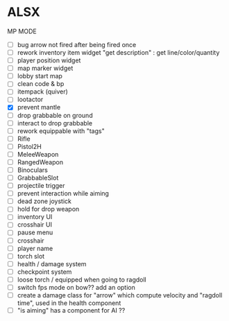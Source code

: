 # ALSX

MP MODE
- [ ] bug arrow not fired after being fired once
- [ ] rework inventory item widget "get description" : get line/color/quantity
- [ ] player position widget 
- [ ] map marker widget 
- [ ] lobby start map
- [ ] clean code & bp
- [ ] itempack (quiver)
- [ ] lootactor
- [x] prevent mantle
- [ ] drop grabbable on ground
- [ ] interact to drop grabbable
- [ ] rework equippable with "tags"
- [ ] Rifle
- [ ] Pistol2H
- [ ] MeleeWeapon
- [ ] RangedWeapon
- [ ] Binoculars
- [ ] GrabbableSlot
- [ ] projectile trigger
- [ ] prevent interaction while aiming
- [ ] dead zone joystick
- [ ] hold for drop weapon
- [ ] inventory UI
- [ ] crosshair UI
- [ ] pause menu
- [ ] crosshair
- [ ] player name
- [ ] torch slot
- [ ] health / damage system
- [ ] checkpoint system
- [ ] loose torch / equipped when going to ragdoll
- [ ] switch fps mode on bow?? add an option
- [ ] create a damage class for "arrow" which compute velocity and "ragdoll time", used in the health component
- [ ] "is aiming" has a component for AI ?? 